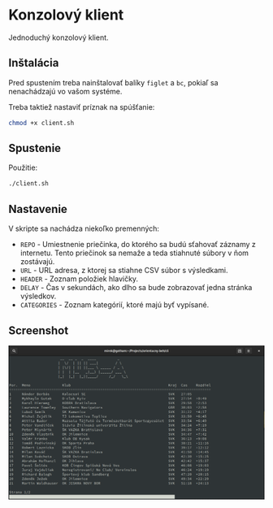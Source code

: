 # Konzolový klient

Jednoduchý konzolový klient.


## Inštalácia

Pred spustením treba nainštalovať balíky `figlet` a `bc`, pokiaľ sa nenachádzajú vo vašom systéme.

Treba taktiež nastaviť príznak na spúšťanie:

```bash
chmod +x client.sh
```


## Spustenie

Použitie:

```bash
./client.sh
```


## Nastavenie

V skripte sa nachádza niekoľko premenných:

* `REPO` - Umiestnenie priečinka, do ktorého sa budú sťahovať záznamy z internetu. Tento priečinok sa nemaže a teda stiahnuté súbory v ňom zostávajú.
* `URL` - URL adresa, z ktorej sa stiahne CSV súbor s výsledkami.
* `HEADER` - Zoznam položiek hlavičky.
* `DELAY` - Čas v sekundách, ako dlho sa bude zobrazovať jedna stránka výsledkov.
* `CATEGORIES` - Zoznam kategórií, ktoré majú byť vypísané.


## Screenshot

![Screenshot](screenshot.png)
